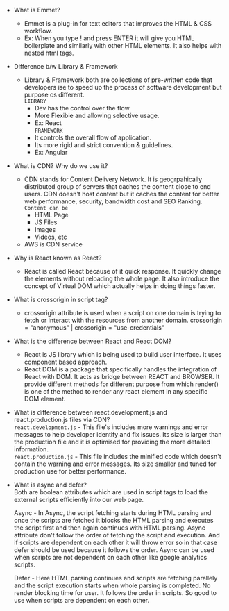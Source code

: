 <!-- It will be the detailed document of every topic - notes + assignment -->

- What is Emmet? <br/>
    - Emmet is a plug-in for text editors that improves the HTML & CSS workflow. 
    - Ex: When you type ! and press ENTER it will give you HTML boilerplate and similarly with other HTML elements. It also helps with nested html tags.

- Difference b/w Library & Framework <br/>
    - Library & Framework both are collections of pre-written code that developers ise to speed up the process of software development but purpose os different. <br/>
   `LIBRARY`
        - Dev has the control over the flow
        - More Flexible and allowing selective usage.
        - Ex: React <br/>
    `FRAMEWORK`
        - It controls the overall flow of application.
        - Its more rigid and strict convention & guidelines.
        - Ex: Angular

- What is CDN? Why do we use it? <br/>
    - CDN stands for Content Delivery Network. It is geogrpahically distributed group of servers that caches the content close to end users. CDN doesn't host content but it caches the content for better web performance, security, bandwidth cost and SEO Ranking.<br/>
    `Content can be`
        - HTML Page
        - JS Files
        - Images
        - Videos, etc
    - AWS is CDN service

- Why is React known as React? <br/>
    - React is called React because of it quick response. It quickly change the elements without reloading the whole page. It also introduce the concept of Virtual DOM which actually helps in doing things faster.

- What is crossorigin in script tag? <br/>
    - crossorigin attribute is used when a script on one domain is trying to fetch or interact with the resources from another domain.
    crossorigin = "anonymous" | crossorigin = "use-credentials"

- What is the difference between React and React DOM? <br/>
    - React is JS library which is being used to build user interface. It uses component based approach.
    - React DOM is a package that specifically handles the integration of React with DOM. It acts as bridge between REACT and BROWSER. It provide different methods for different purpose from which render() is one of the method to render any react element in any specific DOM element.

- What is difference between react.development.js and react.production.js files via CDN? <br/>
  `react.development.js` - This file's includes more warnings and error messages to help developer identify and fix issues. Its size is larger than the production file and it is optimised for providing the more detailed information. <br/>
  `react.production.js` - This file includes the minified code which doesn't contain the warning and error messages. Its size smaller and tuned for production use for better performance.

- What is async and defer?  <br/>
    Both are boolean attributes which are used in script tags to load the external scripts efficiently into our web page.
    
    Async - In Async, the script fetching starts during HTML parsing and once the scripts are fetched it blocks the HTML parsing and executes the script first and then again continues with HTML parsing.
    Async attribute don't follow the order of fetching the script and execution. And if scripts are dependent on each other it will throw error so in that case defer should be used because it follows the order.
    Async can be used when scripts are not dependent on each other like google analytics scripts.
    
    Defer - Here HTML parsing continues and scripts are fetching parallely and the script execution starts when whole parsing is completed. No render blocking time for user. It follows the order in scripts. So good to use when scripts are dependent on each other.
